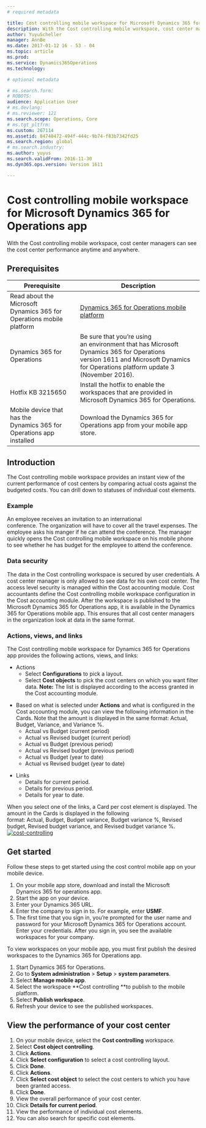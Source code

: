 ```yaml
---
# required metadata

title: Cost controlling mobile workspace for Microsoft Dynamics 365 for Operations app
description: With the Cost controlling mobile workspace, cost center managers can see the cost center performance anytime and anywhere. 
author: YuyuScheller
manager: AnnBe
ms.date: 2017-01-12 16 - 53 - 04
ms.topic: article
ms.prod: 
ms.service: Dynamics365Operations
ms.technology: 

# optional metadata

# ms.search.form: 
# ROBOTS: 
audience: Application User
# ms.devlang: 
# ms.reviewer: 121
ms.search.scope: Operations, Core
# ms.tgt_pltfrm: 
ms.custom: 267114
ms.assetid: 84740472-494f-444c-9b74-f83b7342fd25
ms.search.region: global
# ms.search.industry: 
ms.author: yuyus
ms.search.validFrom: 2016-11-30
ms.dyn365.ops.version: Version 1611

---
```


# Cost controlling mobile workspace for Microsoft Dynamics 365 for Operations app

With the Cost controlling mobile workspace, cost center managers can see the cost center performance anytime and anywhere. 

Prerequisites
-------------

| Prerequisite                                                         | Description                                                                                                                                                                   |
|----------------------------------------------------------------------|-------------------------------------------------------------------------------------------------------------------------------------------------------------------------------|
| Read about the Microsoft Dynamics 365 for Operations mobile platform | [Dynamics 365 for Operations mobile platform](/dev-itpro/mobile-apps/mobile-platform)                                                              |
| Dynamics 365 for Operations                                          | Be sure that you’re using an environment that has Microsoft Dynamics 365 for Operations version 1611 and Microsoft Dynamics for Operations platform update 3 (November 2016). |
| Hotfix KB 3215650                                                    | Install the hotfix to enable the workspaces that are provided in Microsoft Dynamics 365 for Operations.                                                                       |
| Mobile device that has the Dynamics 365 for Operations app installed | Download the Dynamics 365 for Operations app from your mobile app store.                                                                                                      |

## Introduction
The Cost controlling mobile workspace provides an instant view of the current performance of cost centers by comparing actual costs against the budgeted costs. You can drill down to statuses of individual cost elements.

### Example

An employee receives an invitation to an international conference. The organization will have to cover all the travel expenses. The employee asks his manger if he can attend the conference. The manager quickly opens the Cost controlling mobile workspace on his mobile phone to see whether he has budget for the employee to attend the conference.

### Data security

The data in the Cost controlling workspace is secured by user credentials. A cost center manager is only allowed to see data for his own cost center. The access level security is managed within the Cost accounting module. Cost accountants define the Cost controlling mobile workspace configuration in the Cost accounting module. After the workspace is published to the Microsoft Dynamics 365 for Operations app, it is available in the Dynamics 365 for Operations mobile app. This ensures that all cost center managers in the organization look at data in the same format.

### Actions, views, and links

The Cost controlling mobile workspace for Dynamics 365 for Operations app provides the following actions, views, and links:

-   Actions 
    -   Select **Configurations** to pick a layout.
    -   Select **Cost objects** to pick the cost centers on which you want filter data. **Note:** The list is displayed according to the access granted in the Cost accounting module.

<!-- -->

-   Based on what is selected under **Actions** and what is configured in the Cost accounting module, you can view the following information in the Cards. Note that the amount is displayed in the same format: Actual, Budget, Variance, and Variance %. 
    -   Actual vs Budget (current period)
    -   Actual vs Revised budget (current period)
    -   Actual vs Budget (previous period)
    -   Actual vs Revised budget (previous period)
    -   Actual vs Budget (year to date)
    -   Actual vs Revised budget (year to date)

<!-- -->

-   Links
    -   Details for current period.
    -   Details for previous period.
    -   Details for year to date.

When you select one of the links, a Card per cost element is displayed. The amount in the Cards is displayed in the following format: Actual, Budget, Budget variance, Budget variance %, Revised budget, Revised budget variance, and Revised budget variance %.  [![cost-controlling](./media/cost-controlling.png)](./media/cost-controlling.png)

## Get started
Follow these steps to get started using the cost control mobile app on your mobile device.

1.  On your mobile app store, download and install the Microsoft Dynamics 365 for operations app.
2.  Start the app on your device.
3.  Enter your Dynamics 365 URL.
4.  Enter the company to sign in to. For example, enter **USMF**.
5.  The first time that you sign in, you’re prompted for the user name and password for your Microsoft Dynamics 365 for Operations account. Enter your credentials. After you sign in, you see the available workspaces for your company.

To view workspaces on your mobile app, you must first publish the desired workspaces to the Dynamics 365 for Operations app.

1.  Start Dynamics 365 for Operations.
2.  Go to **System administration** &gt; **Setup** &gt; **system parameters**.
3.  Select **Manage mobile app**.
4.  Select the workspace **Cost controlling **to publish to the mobile platform.
5.  Select **Publish workspace**.
6.  Refresh your device to see the published workspaces.

## View the performance of your cost center
1.  On your mobile device, select the **Cost controlling** workspace.
2.  Select **Cost object controlling**.
3.  Click **Actions**.
4.  Click **Select configuration** to select a cost controlling layout.
5.  Click **Done**.
6.  Click **Actions**.
7.  Click **Select cost object** to select the cost centers to which you have been granted access.
8.  Click **Done**.
9.  View the overall performance of your cost center.
10. Click **Details for current period**.
11. View the performance of individual cost elements.
12. You can also search for specific cost elements.


